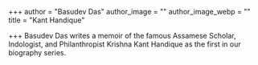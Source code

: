 +++
author = "Basudev Das"
author_image = ""
author_image_webp = ""
title = "Kant Handique"

+++
Basudev Das writes a memoir of the famous Assamese Scholar, Indologist, and Philanthropist Krishna Kant Handique as the first in our biography series. 